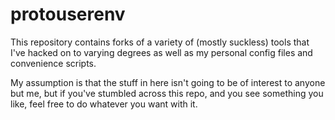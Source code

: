 protouserenv
============

This repository contains forks of a variety of (mostly suckless) tools that I've
hacked on to varying degrees as well as my personal config files and convenience
scripts.

My assumption is that the stuff in here isn't going to be of interest to anyone
but me, but if you've stumbled across this repo, and you see something you like,
feel free to do whatever you want with it.
